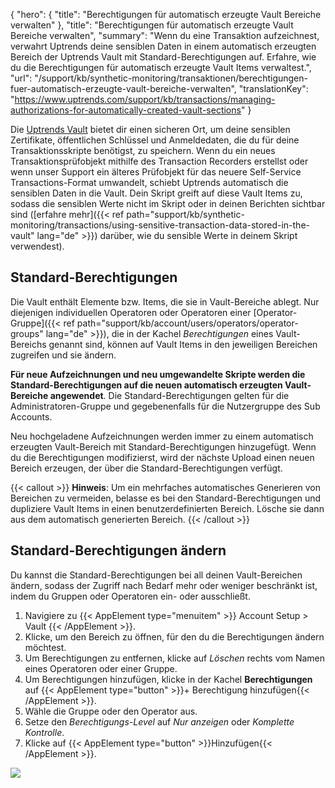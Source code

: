 {
  "hero": {
    "title": "Berechtigungen für automatisch erzeugte Vault Bereiche verwalten"
  },
  "title": "Berechtigungen für automatisch erzeugte Vault Bereiche verwalten",
  "summary": "Wenn du eine Transaktion aufzeichnest, verwahrt Uptrends deine sensiblen Daten in einem automatisch erzeugten Bereich der Uptrends Vault mit Standard-Berechtigungen auf. Erfahre, wie du die Berechtigungen für automatisch erzeugte Vault Items verwaltest.",
  "url": "/support/kb/synthetic-monitoring/transaktionen/berechtigungen-fuer-automatisch-erzeugte-vault-bereiche-verwalten",
  "translationKey": "https://www.uptrends.com/support/kb/transactions/managing-authorizations-for-automatically-created-vault-sections"
}

Die [Uptrends Vault](/support/kb/vault) bietet dir einen sicheren Ort, um deine sensiblen Zertifikate, öffentlichen Schlüssel und Anmeldedaten, die du für deine Transaktionsskripte benötigst, zu speichern. Wenn du ein neues Transaktionsprüfobjekt mithilfe des Transaction Recorders erstellst oder wenn unser Support ein älteres Prüfobjekt für das neuere Self-Service Transactions-Format umwandelt, schiebt Uptrends automatisch die sensiblen Daten in die Vault. Dein Skript greift auf diese Vault Items zu, sodass die sensiblen Werte nicht im Skript oder in deinen Berichten sichtbar sind ([erfahre mehr]({{< ref path="support/kb/synthetic-monitoring/transactions/using-sensitive-transaction-data-stored-in-the-vault" lang="de" >}}) darüber, wie du sensible Werte in deinem Skript verwendest).

## Standard-Berechtigungen

Die Vault enthält Elemente bzw. Items, die sie in Vault-Bereiche ablegt. Nur diejenigen individuellen Operatoren oder Operatoren einer [Operator-Gruppe]({{< ref path="support/kb/account/users/operators/operator-groups" lang="de" >}}), die in der Kachel *Berechtigungen* eines Vault-Bereichs genannt sind, können auf Vault Items in den jeweiligen Bereichen zugreifen und sie ändern.

**Für neue Aufzeichnungen und neu umgewandelte Skripte werden die Standard-Berechtigungen auf die neuen automatisch erzeugten Vault-Bereiche angewendet**. Die Standard-Berechtigungen gelten für die Administratoren-Gruppe und gegebenenfalls für die Nutzergruppe des Sub Accounts.

Neu hochgeladene Aufzeichnungen werden immer zu einem automatisch erzeugten Vault-Bereich mit Standard-Berechtigungen hinzugefügt. Wenn du die Berechtigungen modifizierst, wird der nächste Upload einen neuen Bereich erzeugen, der über die Standard-Berechtigungen verfügt.

{{< callout >}}
**Hinweis**: Um ein mehrfaches automatisches Generieren von Bereichen zu vermeiden, belasse es bei den Standard-Berechtigungen und dupliziere Vault Items in einen benutzerdefinierten Bereich. Lösche sie dann aus dem automatisch generierten Bereich.
{{< /callout >}}

## Standard-Berechtigungen ändern

Du kannst die Standard-Berechtigungen bei all deinen Vault-Bereichen ändern, sodass der Zugriff nach Bedarf mehr oder weniger beschränkt ist, indem du Gruppen oder Operatoren ein- oder ausschließt.

1.  Navigiere zu {{< AppElement type="menuitem" >}} Account Setup > Vault {{< /AppElement >}}.
2.  Klicke, um den Bereich zu öffnen, für den du die Berechtigungen ändern möchtest.
3.  Um Berechtigungen zu entfernen, klicke auf *Löschen* rechts vom Namen eines Operatoren oder einer Gruppe.
4.  Um Berechtigungen hinzufügen, klicke in der Kachel **Berechtigungen** auf {{< AppElement type="button" >}}+ Berechtigung hinzufügen{{< /AppElement >}}.
5.  Wähle die Gruppe oder den Operator aus.
6.  Setze den *Berechtigungs-Level* auf *Nur anzeigen* oder *Komplette Kontrolle*.
7.  Klicke auf {{< AppElement type="button" >}}Hinzufügen{{< /AppElement >}}.

![](/img/content/scr-vault-add-permission.min.png)
